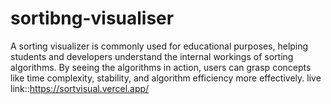 # sortibng-visualiser
A sorting visualizer is commonly used for educational purposes, helping students and developers understand the internal workings of sorting algorithms. By seeing the algorithms in action, users can grasp concepts like time complexity, stability, and algorithm efficiency more effectively.
live link::https://sortvisual.vercel.app/
